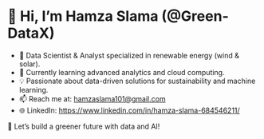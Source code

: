 # 👋 Hi, I’m Hamza Slama (@Green-DataX)  

- 💼 Data Scientist & Analyst specialized in renewable energy (wind & solar).  
- 🌱 Currently learning advanced analytics and cloud computing.  
- 💡 Passionate about data-driven solutions for sustainability and machine learning.  
- 📫 Reach me at: hamzaslama101@gmail.com 
- 🌐 LinkedIn: https://www.linkedin.com/in/hamza-slama-684546211/

🚀 Let’s build a greener future with data and AI!  
 


<!---
Green-DataX/Green-DataX is a ✨ special ✨ repository because its `README.md` (this file) appears on your GitHub profile.
You can click the Preview link to take a look at your changes.
--->
